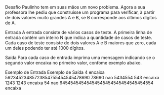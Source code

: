 Desafio
Paulinho tem em suas mãos um novo problema. Agora a sua professora lhe pediu que construísse um programa para verificar, à partir de dois valores muito grandes A e B, se B corresponde aos últimos dígitos de A.

Entrada
A entrada consiste de vários casos de teste. A primeira linha de entrada contém um inteiro N que indica a quantidade de casos de teste. Cada caso de teste consiste de dois valores A e B maiores que zero, cada um deles podendo ter até 1000 dígitos.

Saída
Para cada caso de entrada imprima uma mensagem indicando se o segundo valor encaixa no primeiro valor, confome exemplo abaixo.

 
Exemplo de Entrada	                                  Exemplo de Saída
4                                                        encaixa
56234523485723854755454545478690 78690                   nao
5434554 543                                              encaixa
1243 1243                                                encaixa
54                                                       nao
64545454545454545454545454545454554                      encaixa